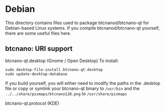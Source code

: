 
Debian
====================
This directory contains files used to package btcnanod/btcnano-qt
for Debian-based Linux systems. If you compile btcnanod/btcnano-qt yourself, there are some useful files here.

## btcnano: URI support ##


btcnano-qt.desktop  (Gnome / Open Desktop)
To install:

	sudo desktop-file-install btcnano-qt.desktop
	sudo update-desktop-database

If you build yourself, you will either need to modify the paths in
the .desktop file or copy or symlink your btcnano-qt binary to `/usr/bin`
and the `../../share/pixmaps/btcnano128.png` to `/usr/share/pixmaps`

btcnano-qt.protocol (KDE)

